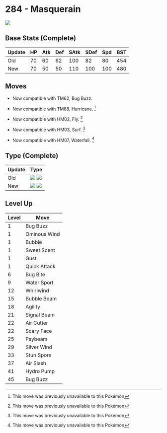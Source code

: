 # 284 - Masquerain
![][284]

## Base Stats (Complete)

Update | HP | Atk | Def | SAtk | SDef | Spd | BST
---    | ---| --- | --- | ---  | ---  | --- | ---
Old    | 70 |  60 |  62 |  100  |  82  |  80  |  454
New    | 70 |  50 |  50 |  110  |  100  |  100  |  480

## Moves

 - Now compatible with TM62, Bug Buzz.

 - Now compatible with TM88, Hurricane. [^1]

 - Now compatible with HM02, Fly. [^1]

 - Now compatible with HM03, Surf. [^1]

 - Now compatible with HM07, Waterfall. [^1]

## Type (Complete)

Update | Type
---    | ---
Old    | ![][bug]  ![][flying]
New    | ![][bug]  ![][water]

## Level Up

Level | Move
---   | ---
  1   | Bug Buzz
  1   | Ominous Wind
  1   | Bubble
  1   | Sweet Scent
  1   | Gust
  1   | Quick Attack
  6   | Bug Bite
  9   | Water Sport
 12   | Whirlwind
 15   | Bubble Beam
 18   | Agility
 21   | Signal Beam
 22   | Air Cutter
 22   | Scary Face
 25   | Psybeam
 29   | Silver Wind
 33   | Stun Spore
 37   | Air Slash
 41   | Hydro Pump
 45   | Bug Buzz




[^1]: This move was previously unavailable to this Pokémon

[284]: ../img/pokemon/284.png
[water]: ../img/types/water.png
[flying]: ../img/types/flying.png
[bug]: ../img/types/bug.png

